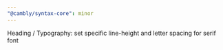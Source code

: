 ```yaml
---
"@cambly/syntax-core": minor
---
```


Heading / Typography: set specific line-height and letter spacing for serif font
